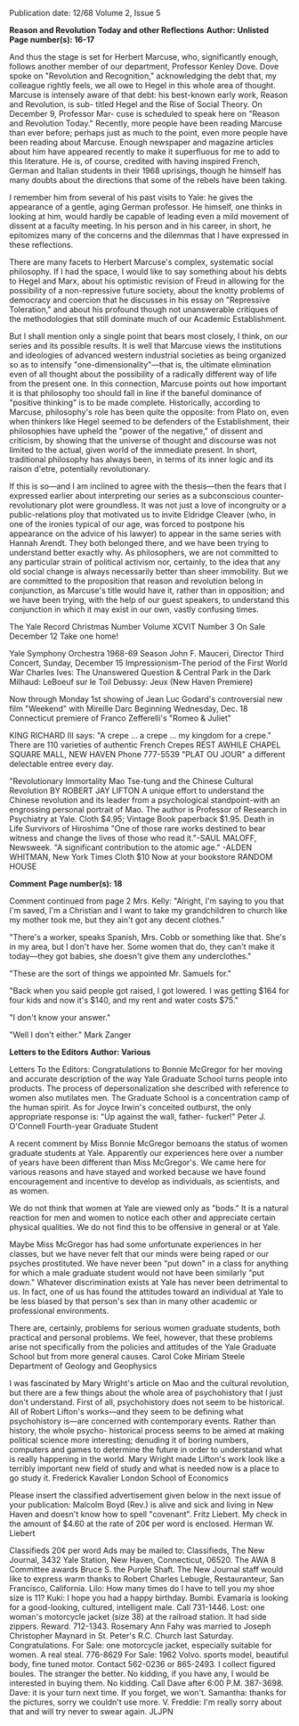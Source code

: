 Publication date: 12/68
Volume 2, Issue 5

**Reason and Revolution Today and other Reflections**
**Author:  Unlisted**
**Page number(s): 16-17**

And thus the stage is set for Herbert 
Marcuse, who, significantly enough, follows another member of our department, 
Professor Kenley Dove. Dove spoke on 
"Revolution and Recognition," acknowledging the debt that, my colleague rightly 
feels, we all owe to Hegel in this whole 
area of thought. Marcuse is intensely 
aware of that debt: his best-known early 
work, Reason and Revolution, is sub-
titled Hegel and the Rise of Social 
Theory. On December 9, Professor Mar-
cuse is scheduled to speak here on "Reason and Revolution Today." Recently, 
more people have been reading Marcuse 
than ever before; perhaps just as much 
to the point, even more people have been 
reading about Marcuse. Enough newspaper and magazine articles about him 
have appeared recently to make it superfluous for me to add to this literature. 
He is, of course, credited with having 
inspired French, German and Italian students in their 1968 uprisings, though he 
himself has many doubts about the directions that some of the rebels have been 
taking. 

I remember him from several of his 
past visits to Yale: he gives the appearance 
of a gentle, aging German professor. He 
himself, one thinks in looking at him, 
would hardly be capable of leading even 
a mild movement of dissent at a faculty 
meeting. In his person and in his career, 
in short, he epitomizes many of the concerns and the dilemmas that I have expressed in these reflections. 

There are many facets to Herbert 
Marcuse's complex, systematic social 
philosophy. If I had the space, I would 
like to say something about his debts to 
Hegel and Marx, about his optimistic 
revision of Freud in allowing for the possibility of a non-repressive future society, 
about the knotty problems of democracy 
and coercion that he discusses in his essay 
on "Repressive Toleration," and about 
his profound though not unanswerable 
critiques of the methodologies that still 
dominate much of our Academic Establishment. 

But I shall mention only a single point 
that bears most closely, I think, on our 
series and its possible results. It is well 
that Marcuse views the institutions and 
ideologies of advanced western industrial 
societies as being organized so as to intensify "one-dimensionality"—that is, 
the ultimate elimination even of all 
thought about the possibility of a radically 
different way of life from the present 
one. In this connection, Marcuse points 
out how important it is that philosophy 
too should fall in line if the baneful 
dominance of "positive thinking" is to 
be made complete. Historically, according to Marcuse, philosophy's role has 
been quite the opposite: from Plato on, 
even when thinkers like Hegel seemed to 
be defenders of the Establishment, their 
philosophies have upheld the "power of 
the negative," of dissent and criticism, 
by showing that the universe of thought 
and discourse was not limited to the 
actual, given world of the immediate 
present. In short, traditional philosophy 
has always been, in terms of its inner logic 
and its raison d'etre, potentially revolutionary. 

If this is so—and I am inclined to agree 
with the thesis—then the fears that I expressed earlier about interpreting our series 
as a subconscious counter-revolutionary 
plot were groundless. It was not just a love 
of incongruity or a public-relations ploy 
that motivated us to invite Eldridge 
Cleaver (who, in one of the ironies typical 
of our age, was forced to postpone his 
appearance on the advice of his lawyer) 
to appear in the same series with Hannah 
Arendt. They both belonged there, and 
we have been trying to understand better 
exactly why. As philosophers, we are not 
committed to any particular strain of 
political activism nor, certainly, to the 
idea that any old social change is always 
necessarily better than sheer immobility. 
But we are committed to the proposition 
that reason and revolution belong in conjunction, as Marcuse's title would have 
it, rather than in opposition; and we have 
been trying, with the help of our guest 
speakers, to understand this conjunction 
in which it may exist in our own, vastly 
confusing times. 


The Yale Record 
Christmas Number 
Volume XCVIT Number 3 
On Sale December 12 
Take one home!


Yale Symphony Orchestra 
1968-69 Season 
John F. Mauceri, Director 
Third Concert, Sunday, December 15 
Impressionism-The period of the First World War 
Charles Ives: The Unanswered Question & 
Central Park in the Dark 
Milhaud: LeBoeuf sur le Toil 
Debussy: Jeux (New Haven Premiere)


Now through Monday 
1st showing of Jean Luc Godard's 
controversial new film 
"Weekend" with Mireille Darc 
Beginning Wednesday, Dec. 18 Connecticut premiere 
of Franco Zefferelli's "Romeo & Juliet"


KING RICHARD III says: 
"A 
crepe ... a crepe ... 
my kingdom for a crepe." 
There are 110 varieties of 
authentic French Crepes 
REST AWHILE 
CHAPEL SQUARE MALL, 
NEW HAVEN 
Phone 777-5539 
"PLAT OU JOUR" a different delectable entree every day.


"Revolutionary Immortality 
Mao Tse-tung and the Chinese 
Cultural Revolution 
BY ROBERT 
JAY LIFTON 
A unique effort to understand the 
Chinese revolution and its 
leader from a psychological 
standpoint-with an engrossing 
personal portrait of Mao. The 
author is Professor of 
Research in Psychiatry at Yale. 
Cloth $4.95; Vintage Book 
paperback $1.95. 
Death in Life 
Survivors of Hiroshima 
"One of those rare works 
destined to bear witness and 
change the lives of those 
who read it."-SAUL MALOFF, 
Newsweek. "A significant 
contribution to the atomic age." 
-ALDEN WHITMAN, New York Times 
Cloth $10 
Now at your bookstore 
RANDOM HOUSE


**Comment**
**Page number(s): 18**

Comment 
continued from page 2 
Mrs. Kelly: "Alright, I'm saying to you 
that I'm saved, I'm a Christian and I want 
to take my grandchildren to church like 
my mother took me, but they ain't got 
any decent clothes." 

"There's a worker, speaks Spanish, Mrs. 
Cobb or something like that. She's in my 
area, but I don't have her. Some women 
that do, they can't make it today—they 
got babies, she doesn't give them any 
underclothes." 

"These are the sort of things we appointed Mr. Samuels for." 

"Back when you said people got raised, 
I got lowered. I was getting $164 for four 
kids and now it's $140, and my rent and 
water costs $75." 

"I don't know your answer." 

"Well I don't either." 
Mark Zanger


**Letters to the Editors**
**Author: Various**

Letters 
To the Editors: 
Congratulations to Bonnie McGregor for 
her moving and accurate description of 
the way Yale Graduate School turns 
people into products. The process of depersonalization she described with reference to women also mutilates men. The 
Graduate School is a concentration camp 
of the human spirit. As for Joyce Irwin's 
conceited outburst, the only appropriate 
response is: "Up against the wall, father-
fucker!" 
Peter J. O'Connell 
Fourth-year Graduate Student 

A recent comment by Miss Bonnie 
McGregor bemoans the status of women 
graduate students at Yale. Apparently 
our experiences here over a number of 
years have been different than Miss 
McGregor's. We came here for various 
reasons and have stayed and worked because we have found encouragement and 
incentive to develop as individuals, as 
scientists, and as women. 

We do not think that women at Yale 
are viewed only as "bods." It is a natural 
reaction for men and women to notice 
each other and appreciate certain physical 
qualities. We do not find this to be offensive in general or at Yale. 

Maybe Miss McGregor has had some 
unfortunate experiences in her classes, 
but we have never felt that our minds 
were being raped or our psyches prostituted. We have never been "put down" 
in a class for anything for which a male 
graduate student would not have been 
similarly "put down." Whatever discrimination exists at Yale has never been 
detrimental to us. In fact, one of us has 
found the attitudes toward an individual 
at Yale to be less biased by that person's 
sex than in many other academic or professional environments. 

There are, certainly, problems for 
serious women graduate students, both 
practical and personal problems. We feel, 
however, that these problems arise not 
specifically from the policies and attitudes 
of the Yale Graduate School but from 
more general causes. 
Carol Coke 
Miriam Steele 
Department of Geology and Geophysics 

I was fascinated by Mary Wright's article 
on Mao and the cultural revolution, but 
there are a few things about the whole 
area of psychohistory that I just don't 
understand. First of all, psychohistory 
does not seem to be historical. All of 
Robert Lifton's works—and they seem to 
be defining what psychohistory is—are 
concerned with contemporary events. 
Rather than history, the whole psycho-
historical process seems to be aimed at 
making political science more interesting; 
denuding it of boring numbers, computers 
and games to determine the future in 
order to understand what is really happening in the world. Mary Wright made 
Lifton's work look like a terribly important new field of study and what is 
needed now is a place to go study it. 
Frederick Kavalier 
London School of Economics 

Please insert the classified advertisement 
given below in the next issue of your 
publication: 
Malcolm Boyd (Rev.) is alive and sick and 
living in New Haven and doesn't know 
how to spell "covenant". Fritz Liebert. 
My check in the amount of $4.60 at the 
rate of 20¢ per word is enclosed. 
Herman W. Liebert


Classifieds 
20¢ per word 
Ads may be mailed to: Classifieds, The New 
Journal, 3432 Yale Station, New Haven, 
Connecticut, 06520. 
The AWA 8 Committee awards Bruce S. the 
Purple Shaft. 
The New Journal staff would like to express 
warm thanks to Robert Charles Lebugle, 
Restauranteur, San Francisco, California. 
Lilo: How many times do I have to tell you 
my shoe size is 11? 
Kuki: I hope you had a happy birthday. 
Bumbi. 
Evamaria is looking for a good-looking, 
cultured, intelligent male. Call 731-1446. 
Lost: one woman's motorcycle jacket (size 38) 
at the railroad station. It had side zippers. 
Reward. 712-1343. 
Rosemary Ann Fahy was married to Joseph 
Christopher Maynard in St. Peter's R.C. 
Church last Saturday. Congratulations. 
For Sale: one motorcycle jacket, especially 
suitable for women. A real steal. 776-8629 
For Sale: 1962 Volvo. sports model, beautiful 
body, fine tuned motor. Contact 562-0236 or 
865-2493. 
I collect figured boules. The stranger the 
better. No kidding, if you have any, I would 
be interested in buying them. No kidding. 
Call Dave after 6:00 P.M. 387-3698. 
Dave: it is your turn next time. If you forget, 
we won't. 
Samantha: thanks for the pictures, sorry we 
couldn't use more. V. 
Freddie: I'm really sorry about that and will 
try never to swear again. JLJPN